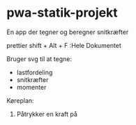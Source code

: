 # pwa-statik-projekt
En app der tegner og beregner snitkræfter

prettier shift + Alt + F  :Hele Dokumentet


Bruger svg til at tegne:
* lastfordeling
* snitkræfter
* momenter

Køreplan:
1. Påtrykker en kraft på 
